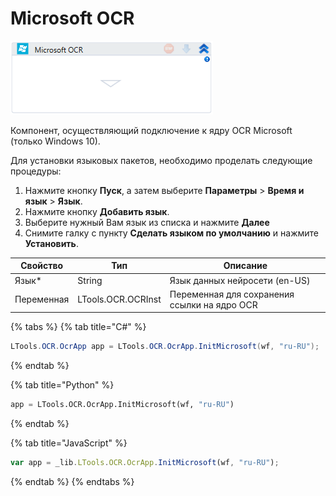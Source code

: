 # Microsoft OCR

![](<../../../.gitbook/assets/image (115).png>)

Компонент, осуществляющий подключение к ядру OCR Microsoft (только Windows 10).

Для установки языковых пакетов, необходимо проделать следующие процедуры:

1. &#x20;Нажмите кнопку **Пуск**, а затем выберите **Параметры** > **Время и язык** > **Язык**.
2. Нажмите кнопку  **Добавить язык**.
3. Выберите нужный Вам язык из списка и нажмите **Далее**
4. Снимите галку с пункту **Сделать языком по умолчанию** и нажмите **Установить**.

| Свойство   | Тип                | Описание                                     |
| ---------- | ------------------ | -------------------------------------------- |
| Язык\*     | String             | Язык данных нейросети (en-US)                |
| Переменная | LTools.OCR.OCRInst | Переменная для сохранения ссылки на ядро OCR |

{% tabs %}
{% tab title="C#" %}
```csharp
LTools.OCR.OcrApp app = LTools.OCR.OcrApp.InitMicrosoft(wf, "ru-RU");
```
{% endtab %}

{% tab title="Python" %}
```python
app = LTools.OCR.OcrApp.InitMicrosoft(wf, "ru-RU")
```
{% endtab %}

{% tab title="JavaScript" %}
```javascript
var app = _lib.LTools.OCR.OcrApp.InitMicrosoft(wf, "ru-RU");
```
{% endtab %}
{% endtabs %}

